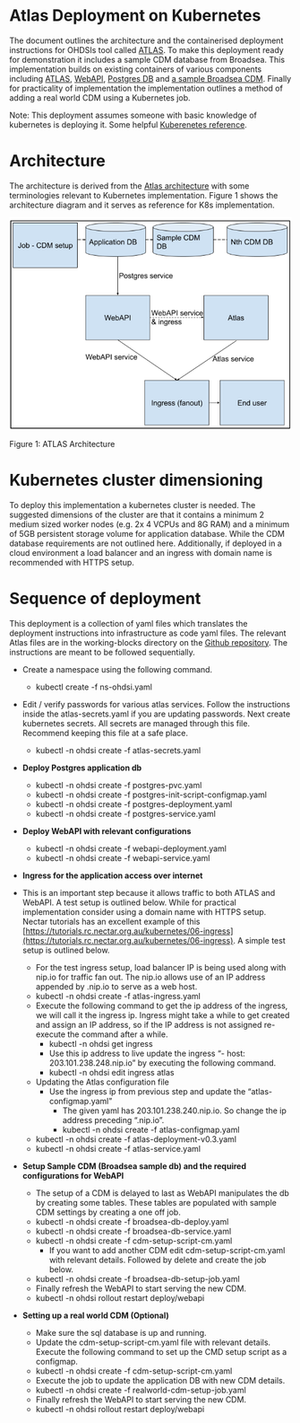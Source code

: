 # Atlas Deployment on Kubernetes

The document outlines the architecture and the containerised deployment instructions for OHDSIs tool called [ATLAS](https://www.ohdsi.org/software-tools/). To make this deployment ready for demonstration it includes a sample CDM database from Broadsea. This implementation builds on existing containers of various components including [ATLAS](https://hub.docker.com/r/ohdsi/atlas), [WebAPI](https://hub.docker.com/r/ohdsi/webapi), [Postgres DB](https://hub.docker.com/_/postgres) and [a sample Broadsea CDM](https://hub.docker.com/r/ohdsi/broadsea-atlasdb). Finally for practicality of implementation the implementation outlines a method of adding a real world CDM using a Kubernetes job. 

Note: This deployment assumes someone with basic knowledge of kubernetes is deploying it. Some helpful [Kuberenetes reference](https://kubernetes.io/docs/home/). 

# Architecture

The architecture is derived from the [Atlas architecture](https://github.com/OHDSI/WebAPI/wiki) with some terminologies relevant to Kubernetes implementation. Figure 1 shows the  architecture diagram and it serves as reference for K8s implementation.

![image info](working-blocks/Atlas-Deployment.png)

Figure 1: ATLAS Architecture

# Kubernetes cluster dimensioning

To deploy this implementation a kubernetes cluster is needed. The suggested dimensions of the cluster are that it contains a minimum 2 medium sized worker nodes (e.g. 2x 4 VCPUs and 8G RAM) and a minimum of 5GB persistent storage volume for application database. While the CDM database requirements are not outlined here. Additionally, if deployed in a cloud environment a load balancer and an ingress with domain name is recommended with HTTPS setup.

# Sequence of deployment

This deployment is a collection of yaml files which translates the deployment instructions into infrastructure as code yaml files. The relevant Atlas files are in the working-blocks directory on the [Github repository](https://github.com/Aleem2/Atlas-OHDSI-ARDC/tree/main). The instructions are meant to be followed sequentially. 

* Create a namespace using the following command.  
  * kubectl create \-f ns-ohdsi.yaml  
* Edit / verify passwords for various atlas services. Follow the instructions inside the atlas-secrets.yaml if you are updating passwords. Next create kubernetes secrets. All secrets are managed through this file. Recommend keeping this file at a safe place.   
  * kubectl \-n ohdsi create \-f atlas-secrets.yaml  
* **Deploy Postgres application db**  
  * kubectl \-n ohdsi create \-f postgres-pvc.yaml  
  * kubectl \-n ohdsi create \-f postgres-init-script-configmap.yaml  
  * kubectl \-n ohdsi create \-f postgres-deployment.yaml  
  * kubectl \-n ohdsi create \-f postgres-service.yaml  
* **Deploy WebAPI with relevant configurations**  
  * kubectl \-n ohdsi create \-f webapi-deployment.yaml  
  * kubectl \-n ohdsi create \-f webapi-service.yaml  
* **Ingress for the application access over internet**  
* This is an important step because it allows traffic to both ATLAS and WebAPI. A test setup is outlined below. While for practical implementation consider using a domain name with HTTPS setup. Nectar tutorials has an excellent example of this [https://tutorials.rc.nectar.org.au/kubernetes/06-ingress](https://tutorials.rc.nectar.org.au/kubernetes/06-ingress). A simple test setup is outlined below.   
  * For the test ingress setup, load balancer IP is being used along with nip.io for traffic fan out. The nip.io allows use of an IP address appended by .nip.io to serve as a web host.   
  * kubectl \-n ohdsi create \-f atlas-ingress.yaml  
  * Execute the following command to get the ip address of the ingress, we will call it the ingress ip. Ingress might take a while to get created and assign an IP address, so if the IP address is not assigned re-execute the command after a while.   
    * kubectl \-n ohdsi get ingress  
    * Use this ip address to live update the ingress “- host: 203.101.238.248.nip.io” by executing the following command.   
    *  kubectl \-n ohdsi edit ingress atlas  
  * Updating the Atlas configuration file  
    * Use the ingress ip from previous step and update the “atlas-configmap.yaml”  
      * The given yaml has 203.101.238.240.nip.io. So change the ip address preceding  “.nip.io”.   
      * kubectl \-n ohdsi create \-f atlas-configmap.yaml  
  * kubectl \-n ohdsi create \-f atlas-deployment-v0.3.yaml  
  * kubectl \-n ohdsi create \-f atlas-service.yaml

* **Setup Sample CDM (Broadsea sample db) and the required configurations for WebAPI**  
  * The setup of a CDM is delayed to last as WebAPI manipulates the db by creating some tables. These tables are populated with sample CDM settings by creating a one off job.   
  * kubectl \-n ohdsi create \-f broadsea-db-deploy.yaml  
  * kubectl \-n ohdsi create \-f broadsea-db-service.yaml  
  * kubectl \-n ohdsi create \-f cdm-setup-script-cm.yaml  
    * If you want to add another CDM edit cdm-setup-script-cm.yaml with relevant details. Followed by delete and create the job below.  
  * kubectl \-n ohdsi create \-f broadsea-db-setup-job.yaml  
  * Finally refresh the WebAPI to start serving the new CDM.  
  * kubectl \-n ohdsi rollout restart deploy/webapi  
* **Setting up a real world CDM (Optional)**  
  * Make sure the sql database is up and running.   
  * Update the cdm-setup-script-cm.yaml file with relevant details. Execute the following command to set up the CMD setup script as a configmap.   
  * kubectl \-n ohdsi create \-f cdm-setup-script-cm.yaml  
  * Execute the job to update the application DB with new CDM details.  
  * kubectl \-n ohdsi create \-f realworld-cdm-setup-job.yaml  
  * Finally refresh the WebAPI to start serving the new CDM.  
  * kubectl \-n ohdsi rollout restart deploy/webapi

